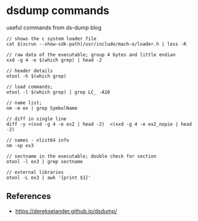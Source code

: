 # dsdump commands
useful commands from ds-dump blog

```
// shows the c system loader file
cat $(xcrun --show-sdk-path)/usr/include/mach-o/loader.h | less -R

// raw data of the executable; group 4 bytes and little endian
xxd -g 4 -e $(which grep) | head -2

// header details
otool -h $(which grep)

// load commands; 
otool -l $(which grep) | grep LC_ -A10

// name list; 
nm -m ex | grep SymbolName

// diff in single line 
diff -y <(xxd -g 4 -e ex2 | head -2)  <(xxd -g 4 -e ex2_nopie | head -2)

// names - nlist64 info
nm -xp ex3

// sectname in the executable; double check for section
otool -l ex3 | grep sectname

// external libraries
otool -L ex3 | awk '{print $1}'
```

## References
- https://derekselander.github.io/dsdump/